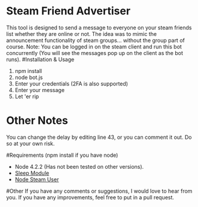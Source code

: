 # Steam Friend Advertiser

This tool is designed to send a message to everyone on your steam friends list whether they are online or not. The idea was to mimic the announcement functionality of steam groups... without the group part of course.
Note: You can be logged in on the steam client and run this bot concurrently (You will see the messages pop up on the client as the bot runs).
#Installation & Usage

1. npm install
2. node bot.js
3. Enter your credentials (2FA is also supported)
4. Enter your message
5. Let 'er rip

# Other Notes

You can change the delay by editing line 43, or you can comment it out. Do so at your own risk. 

#Requirements
(npm install if you have node)
* Node 4.2.2 (Has not been tested on other versions). 
* [Sleep Module](https://github.com/erikdubbelboer/node-sleep)
* [Node Steam User](https://github.com/DoctorMcKay/node-steam-user)

#Other
If you have any comments or suggestions, I would love to hear from you. If you have any improvements, feel free to put in a pull request. 
